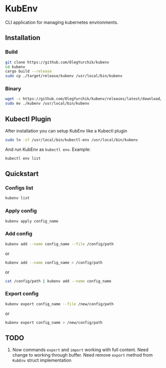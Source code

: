 # KubEnv

CLI application for managing kubernetes environments.

## Installation

### Build
```bash
git clone https://github.com/OlegYurchik/kubenv
cd kubenv
cargo build --release
sudo cp ./target/release/kubenv /usr/local/bin/kubenv
```

### Binary
```bash
wget -c https://github.com/OlegYurchik/kubenv/releases/latest/download/kubenv.tar.gz -O - | tar -xz
sudo mv ./kubenv /usr/local/bin/kubenv
```

## Kubectl Plugin

After installation you can setup KubEnv like a Kubectl plugin
```bash
sudo ln -sf /usr/local/bin/kubectl-env /usr/local/bin/kubenv
```

And run KubEnv as `kubectl env`. Example:
```bash
kubectl env list
```

## Quickstart

### Configs list
```bash
kubenv list
```

### Apply config
```bash
kubenv apply config_name
```

### Add config
```bash
kubenv add --name config_name --file /config/path
```
or
```bash
kubenv add --name config_name < /config/path
```
or
```bash
cat /config/path | kubenv add --name config_name
```

### Export config
```bash
kubenv export config_name --file /new/config/path
```
or
```bash
kubenv export config_name > /new/config/path
```

## TODO

1. Now commands `export` and `import` working with full content. Need change to working through
buffer. Need remove `export` method from `KubEnv` struct implementation
 
